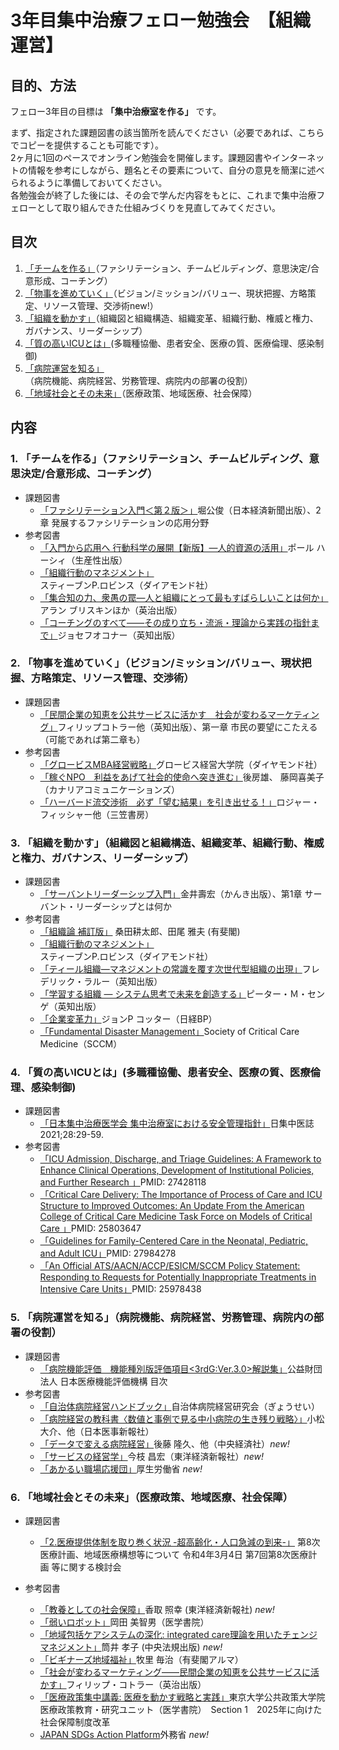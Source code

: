 # 3年目集中治療フェロー勉強会　__【組織運営】__

## 目的、方法
フェロー3年目の目標は **「集中治療室を作る」** です。  

まず、指定された課題図書の該当箇所を読んでください（必要であれば、こちらでコピーを提供することも可能です）。  
2ヶ月に1回のペースでオンライン勉強会を開催します。課題図書やインターネットの情報を参考にしながら、題名とその要素について、自分の意見を簡潔に述べられるように準備しておいてください。  
各勉強会が終了した後には、その会で学んだ内容をもとに、これまで集中治療フェローとして取り組んできた仕組みづくりを見直してみてください。

## 目次
1. [「チームを作る」](#1-チームを作るファシリテーションチームビルディング意思決定合意形成コーチング)（ファシリテーション、チームビルディング、意思決定/合意形成、コーチング）  
2. [「物事を進めていく」](#2-物事を進めていくビジョンミッションバリュー現状把握方略策定リソース管理交渉術)（ビジョン/ミッション/バリュー、現状把握、方略策定、リソース管理、交渉術new!）  
3. [「組織を動かす」](#3-組織を動かす組織図と組織構造組織変革組織行動権威と権力ガバナンスリーダーシップ)（組織図と組織構造、組織変革、組織行動、権威と権力、ガバナンス、リーダーシップ）  
4. [「質の高いICUとは」](#4-質の高いicuとは多職種協働患者安全医療の質医療倫理感染制御)(多職種協働、患者安全、医療の質、医療倫理、感染制御)  
5. [「病院運営を知る」](#5-病院運営を知る病院機能病院経営労務管理病院内の部署の役割)（病院機能、病院経営、労務管理、病院内の部署の役割）  
6. [「地域社会とその未来」](#6-地域社会とその未来医療政策地域医療社会保障)（医療政策、地域医療、社会保障）  



## 内容
### 1. 「チームを作る」（ファシリテーション、チームビルディング、意思決定/合意形成、コーチング）  
- 課題図書
  - [「ファシリテーション入門＜第２版＞」](https://www.amazon.co.jp/dp/B07HRLDXDB/)堀公俊（日本経済新聞出版）、2章 発展するファシリテーションの応用分野
- 参考図書
  - [「入門から応用へ 行動科学の展開【新版】―人的資源の活用」](https://www.amazon.co.jp/dp/B07HRLDXDB/)ポール ハーシィ（生産性出版）
  - [「組織行動のマネジメント」](https://www.amazon.co.jp/dp/4478004595)スティーブンP.ロビンス（ダイアモンド社）
  - [「集合知の力、衆愚の罠―人と組織にとって最もすばらしいことは何か」](https://www.amazon.co.jp/dp/B00WDP87LO/)アラン ブリスキンほか（英治出版）
  - [「コーチングのすべて――その成り立ち・流派・理論から実践の指針まで」](https://www.amazon.co.jp/dp/B077VQ9PJW/)ジョセフオコナー（英知出版）

### 2. 「物事を進めていく」（ビジョン/ミッション/バリュー、現状把握、方略策定、リソース管理、交渉術）  
- 課題図書
  - [「民間企業の知恵を公共サービスに活かす　社会が変わるマーケティング」](https://www.amazon.co.jp/dp/4862760090/)フィリップコトラー他（英知出版）、第一章 市民の要望にこたえる（可能であれば第二章も）
- 参考図書
  - [「グロービスMBA経営戦略」](https://www.amazon.co.jp/dp/B06XKNC9VP/)グロービス経営大学院（ダイヤモンド社）
  - [「稼ぐNPO　利益をあげて社会的使命へ突き進む」](https://www.amazon.co.jp/dp/4778203224/)後房雄、 藤岡喜美子（カナリアコミュニケーションズ）
  - [「ハーバード流交渉術　必ず「望む結果」を引き出せる！」](https://www.amazon.co.jp/dp/B07QWVTYJM/)ロジャー・フィッシャー他（三笠書房）

### 3. 「組織を動かす」（組織図と組織構造、組織変革、組織行動、権威と権力、ガバナンス、リーダーシップ）  
- 課題図書
  - [「サーバントリーダーシップ入門」](https://www.amazon.co.jp/dp/476126473X/)金井壽宏（かんき出版）、第1章 サーバント・リーダーシップとは何か
- 参考図書
  - [「組織論 補訂版」](https://www.amazon.co.jp/dp/4641124124/) 桑田耕太郎、田尾 雅夫 (有斐閣)
  - [「組織行動のマネジメント」](https://www.amazon.co.jp/dp/4478004595)スティーブンP.ロビンス（ダイアモンド社）
  - [「ティール組織―マネジメントの常識を覆す次世代型組織の出現」](https://www.amazon.co.jp/dp/B078YJV9ZW/)フレデリック・ラルー（英知出版）
  - [「学習する組織 ― システム思考で未来を創造する」](https://www.amazon.co.jp/dp/B071WR7XMH/)ピーター・Ｍ・センゲ（英知出版）
  - [「企業変革力」](https://www.amazon.co.jp/dp/B071WR7XMH/)ジョンP コッター（日経BP）
  - [「Fundamental Disaster Management」](https://sccm.org/Education-Center/Educational-Programming/Fundamentals/FCCS-Crisis-Management/FCCS-Crisis-Management-Self-Study)Society of Critical Care Medicine（SCCM）

### 4. 「質の高いICUとは」(多職種協働、患者安全、医療の質、医療倫理、感染制御) 
- 課題図書  
  - [「日本集中治療医学会 集中治療室における安全管理指針」](https://www.jsicm.org/pdf/icu_anzen_kanri.pdf)日集中医誌 2021;28:29-59. 
- 参考図書  
  - [「ICU Admission, Discharge, and Triage Guidelines: A Framework to Enhance Clinical Operations, Development of Institutional Policies, and Further Research 」](https://pubmed.ncbi.nlm.nih.gov/27428118/)PMID: 27428118
  - [「Critical Care Delivery: The Importance of Process of Care and ICU Structure to Improved Outcomes: An Update From the American College of Critical Care Medicine Task Force on Models of Critical Care 」](https://pubmed.ncbi.nlm.nih.gov/25803647/)PMID: 25803647
  - [「Guidelines for Family-Centered Care in the Neonatal, Pediatric, and Adult ICU」](https://pubmed.ncbi.nlm.nih.gov/27984278/)PMID: 27984278
  - [「An Official ATS/AACN/ACCP/ESICM/SCCM Policy Statement: Responding to Requests for Potentially Inappropriate Treatments in Intensive Care Units」](https://pubmed.ncbi.nlm.nih.gov/25978438/)PMID: 25978438 

### 5. 「病院運営を知る」（病院機能、病院経営、労務管理、病院内の部署の役割）  
- 課題図書
  - [「病院機能評価　機能種別版評価項目<3rdG:Ver.3.0>解説集」](https://www.jq-hyouka.jcqhc.or.jp/tool/guideline/)公益財団法人 日本医療機能評価機構 目次
- 参考図書
  - [「自治体病院経営ハンドブック」](https://shop.gyosei.jp/products/list?mode=&category_id=101003003&name=&pageno=1&disp_number=30&orderby=1&keyword=&author_name=&code=&mbn=&product_stock=1)自治体病院経営研究会（ぎょうせい）
  - [「病院経営の教科書〈数値と事例で見る中小病院の生き残り戦略〉」](https://www.amazon.co.jp/dp/4784945113/)小松 大介、他（日本医事新報社） 
  - [「データで変える病院経営」](https://www.amazon.co.jp/dp/4502419214)後藤 隆久、他（中央経済社）*new!*
  - [「サービスの経営学」](https://www.amazon.co.jp/dp/B010N4TDSM)今枝 昌宏（東洋経済新報社）*new!*
  - [「あかるい職場応援団」](https://www.no-harassment.mhlw.go.jp)厚生労働省 *new!*

### 6. 「地域社会とその未来」（医療政策、地域医療、社会保障） 
- 課題図書  
  - [「2.医療提供体制を取り巻く状況 -超高齢化・人口急減の到来-」](https://www.mhlw.go.jp/content/10800000/000911302.pdf) 第8次医療計画、地域医療構想等について 令和4年3月4日 第7回第8次医療計画 等に関する検討会 

- 参考図書  
  - [「教養としての社会保障」](https://www.amazon.co.jp/dp/4492701443)香取 照幸 (東洋経済新報社) *new!*
  - [「弱いロボット」](https://www.amazon.co.jp/dp/4260016733)岡田 美智男（医学書院）
  - [「地域包括ケアシステムの深化: integrated care理論を用いたチェンジマネジメント」](https://www.amazon.co.jp/dp/4805859415)筒井 孝子 (中央法規出版) *new!*
  - [「ビギナーズ地域福祉」](https://www.amazon.co.jp/dp/4641124868)牧里 毎治（有斐閣アルマ）
  - [「社会が変わるマーケティング――民間企業の知恵を公共サービスに活かす」](https://www.amazon.co.jp/dp/4862760090)フィリップ・コトラー（英治出版）
  - [「医療政策集中講義: 医療を動かす戦略と実践」](https://www.amazon.co.jp/dp/4260021648)東京大学公共政策大学院 医療政策教育・研究ユニット（医学書院）　Section 1　2025年に向けた社会保障制度改革
  - [JAPAN SDGs Action Platform](https://www.mofa.go.jp/mofaj/gaiko/oda/sdgs/index.html)外務省 *new!*
